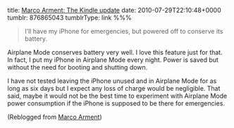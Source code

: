 title: [Marco Arment: The Kindle update](http://www.marco.org/875856194)
date: 2010-07-29T22:10:48+0000
tumblr: 876865043
tumblrType: link
%%%

> I’ll have my iPhone for emergencies, but powered off to conserve its battery.

Airplane Mode conserves battery very well. I love this feature just for that. In fact, I put my iPhone in Airplane Mode every night. Power is saved but without the need for booting and shutting down. 

I have not tested leaving the iPhone unused and in Airplane Mode for as long as six days but I expect any loss of charge would be negligible. That said, maybe it would not be the best time to experiment with Airplane Mode power consumption if the iPhone is supposed to be there for emergencies.

(Reblogged from [Marco Arment](https://www.tumblr.com/blog/view/marco/875856194))
